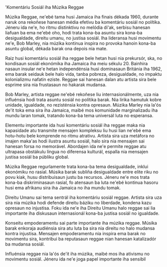 'Komentáriu Sosiál iha Múzika Reggae

Múzika Reggae, ne'ebé tama husi Jamaica iha finais dékada 1960, durante naruk ona rekoñese hanesan média efetivu ba komentáriu sosiál no polítika. Jéneru ida ne'e, ho ritmu distinktivu no melódia di'ak, serbisu hanesan liafuan ba ema ne'ebé oho, hodi trata kona-ba asuntu sira kona-ba desigualdade, direitu umanu, no justisa sosiál. Iha lideransa husi movimentu ne'e, Bob Marley, nia múzika kontinua inspira no provoka hanoin kona-ba asuntu global, dékada barak ona depois nia mate.

Raiz husi komentáriu sosiál iha reggae bele hetan husi nia prekursór, ska, no kondisaun sosiál ekonómika iha Jamaica iha meiu sékulu 20. Bainhira nasaun insular ne'e hetan independénsia husi dominasaun Británia iha 1962, ema barak seidauk bele halo vida, tanba pobreza, desigualdade, no impaktu kolonializmu nafatin eziste. Reggae sai hanesan dalan atu artista sira bele esprime sira nia frustasaun no hakarak mudansa.

Bob Marley, artista reggae ne'ebé rekoñese liu internasionálmente, uza nia influénsia hodi trata asuntu sosiál no polítika barak. Nia lirika hamutuk kobre unidade, igualdade, no rezisténsia kontra opresaun. Múzika Marley nia la'ós de'it toka ema sira iha Jamaica, maibé mos komunidade marginalizadu iha mundu laran tomak, tratando kona-ba tema universál luta no esperansa.

Elementu importante ida husi komentáriu sosiál iha reggae maka nia kapasidade atu transmite mensajen kompleksu liu husi lian ne'ebé ema hotu-hotu bele komprende no ritmu atrativu. Artista sira uza metáfora no imajen maka'as hodi ilustra asuntu sosiál, halo sira nia mensajen sai hanesan forsa no memorável. Abordajen ida ne'e permite reggae atu ultrapasa obstákulu língua no diferensa kulturál, espalla nia mensajen justisa sosiál ba públiku global.

Múzika Reggae regurlamente trata kona-ba tema desigualdade, inklui ekonómiku no rasial. Músika barak subliña desigualdade entre elite riku no povu kiak, husu distribuisaun justu ba recursos. Jéneru ne'e mos trata kona-ba diskriminasaun rasial, fo atensaun ba luta ne'ebé kontinua hasoru husi ema afrikanu sira iha Jamaica no iha mundu tomak.

Direitu Umanu sai tema sentrál iha komentáriu sosiál reggae. Artista sira uza sira nia múzika hodi defende direitu báziku no liberdade, kondena kazu opresaun no injustisa. Foku ida ne'e iha Direitu Umanu halo reggae sai lia importante iha diskusaun internasionál kona-ba justisa sosiál no igualdade.

Konseitu empoderamentu sai parte importante iha múzika reggae. Músika barak enkoraja audiénsia sira atu luta ba sira nia direitu no halo mudansa kontra injustisa. Mensajen empoderamentu nia inspira ema barak no movimentu sira, kontribui ba reputasaun reggae nian hanesan katalizadór ba mudansa sosiál.

Influénsia reggae nia la'ós de'it iha múzika, maibé mos iha ativismu no movimentu sosiál. Jéneru ida ne'e joga papel importante iha sensibil